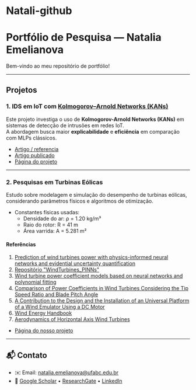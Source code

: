 # Natali-github
# Portfólio de Pesquisa — Natalia Emelianova

Bem-vindo ao meu repositório de portfólio!  

---

## Projetos

### 1. IDS em IoT com [Kolmogorov–Arnold Networks (KANs)](https://github.com/KindXiaoming/pykan)
Este projeto investiga o uso de **Kolmogorov-Arnold Networks (KANs)** em sistemas de detecção de intrusões em redes IoT.  
A abordagem busca maior **explicabilidade** e **eficiência** em comparação com MLPs clássicos.

- [Artigo / referencia](https://arxiv.org/abs/2404.19756)
- [Artigo publicado](https://doi.org/10.5753/sbseg.2025.9767)  
- [Página do projeto](https://github.com/NataliaEmelianova/Natali-github/tree/main/project1)

---

### 2. Pesquisas em Turbinas Eólicas
Estudo sobre modelagem e simulação do desempenho de turbinas eólicas, considerando parâmetros físicos e algoritmos de otimização.

- Constantes físicas usadas:  
  - Densidade do ar: ρ = 1.20 kg/m³  
  - Raio do rotor: R = 41 m  
  - Área varrida: A = 5.281 m²

#### Referências

1. [Prediction of wind turbines power with physics-informed neural networks and evidential uncertainty quantification](https://arxiv.org/abs/2307.14675)
2. [Repositório "WindTurbines_PINNs"](https://github.com/alfonsogijon/WindTurbines_PINNs)
3. [Wind turbine power coefficient models based on neural networks and polynomial fitting](https://doi.org/10.1049/iet-rpg.2019.1162) 
4. [Comparison of Power Coefficients in Wind Turbines Considering the Tip Speed Ratio and Blade Pitch Angle ](https://doi.org/10.3390/en16062774)
5. [A Contribution to the Design and the Installation of an Universal Platform of a Wind Emulator Using a DC Motor](https://www.researchgate.net/publication/344375629_A_Contribution_to_the_Design_and_the_Installation_of_an_Universal_Platform_of_a_Wind_Emulator_Using_a_DC_Motor)
6. [Wind Energy Handbook](https://www.amazon.com.br/Wind-Energy-Handbook-Tony-Burton/dp/0470699752)
7. [Aerodynamics of Horizontal Axis Wind Turbines ](https://link.springer.com/chapter/10.1007/978-3-540-88258-9_1)

- [Página do nosso projeto](https://github.com/NataliaEmelianova/Natali-github/tree/main/project2)

---

## 📬 Contato
- ✉️ Email: [natalia.emelianova@ufabc.edu.br](mailto:natalia.emelianova@ufabc.edu.br)  
- 🔗 [Google Scholar](https://scholar.google.com/citations?user=kJYX3KAAAAAJ&hl=ru&oi=ao) • [ResearchGate](https://researchgate.net) • [LinkedIn](https://linkedin.com)
